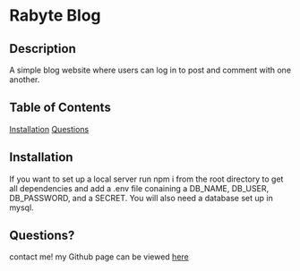 # Rabyte Blog 

## Description
A simple blog website where users can log in to post and comment with one another. 

## Table of Contents
[Installation](#installation)
[Questions](#questions)

## Installation
If you want to set up a local server run npm i from the root directory to get all dependencies and add a .env file conaining a DB_NAME, DB_USER, DB_PASSWORD, and a SECRET. You will also need a database set up in mysql. 

## Questions?
contact me!
my Github page can be viewed [here](https://github.com/palminski)